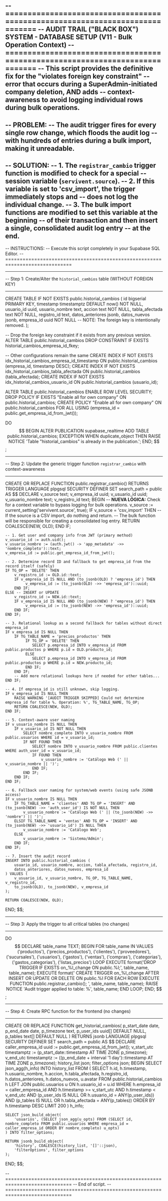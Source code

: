 -- =============================================================================
-- AUDIT TRAIL ("BLACK BOX") SYSTEM - DATABASE SETUP (V11 - Bulk Operation Context)
-- =============================================================================
-- This script provides the definitive fix for the "violates foreign key constraint"
-- error that occurs during a SuperAdmin-initiated company deletion, AND adds
-- context-awareness to avoid logging individual rows during bulk operations.
--
-- PROBLEM:
-- The audit trigger fires for every single row change, which floods the audit log
-- with hundreds of entries during a bulk import, making it unreadable.
--
-- SOLUTION:
-- 1. The `registrar_cambio` trigger function is modified to check for a special
--    session variable (`servivent.source`).
-- 2. If this variable is set to 'csv_import', the trigger immediately stops and
--    does not log the individual change.
-- 3. The bulk import functions are modified to set this variable at the beginning
--    of their transaction and then insert a single, consolidated audit log entry
--    at the end.
--
-- INSTRUCTIONS:
-- Execute this script completely in your Supabase SQL Editor.
-- =============================================================================

-- -----------------------------------------------------------------------------
-- Step 1: Create/Alter the `historial_cambios` table (WITHOUT FOREIGN KEY)
-- -----------------------------------------------------------------------------
CREATE TABLE IF NOT EXISTS public.historial_cambios (
    id bigserial PRIMARY KEY,
    timestamp timestamptz DEFAULT now() NOT NULL,
    usuario_id uuid,
    usuario_nombre text,
    accion text NOT NULL,
    tabla_afectada text NOT NULL,
    registro_id text,
    datos_anteriores jsonb,
    datos_nuevos jsonb,
    empresa_id uuid NOT NULL -- NOTE: The foreign key is intentionally removed.
);

-- Drop the foreign key constraint if it exists from any previous version.
ALTER TABLE public.historial_cambios DROP CONSTRAINT IF EXISTS historial_cambios_empresa_id_fkey;

-- Other configurations remain the same
CREATE INDEX IF NOT EXISTS idx_historial_cambios_empresa_id_timestamp ON public.historial_cambios (empresa_id, timestamp DESC);
CREATE INDEX IF NOT EXISTS idx_historial_cambios_tabla_afectada ON public.historial_cambios (tabla_afectada);
CREATE INDEX IF NOT EXISTS idx_historial_cambios_usuario_id ON public.historial_cambios (usuario_id);

ALTER TABLE public.historial_cambios ENABLE ROW LEVEL SECURITY;
DROP POLICY IF EXISTS "Enable all for own company" ON public.historial_cambios;
CREATE POLICY "Enable all for own company" ON public.historial_cambios
FOR ALL USING (empresa_id = public.get_empresa_id_from_jwt());

DO $$
BEGIN
    ALTER PUBLICATION supabase_realtime ADD TABLE public.historial_cambios;
EXCEPTION
    WHEN duplicate_object THEN
        RAISE NOTICE 'Table "historial_cambios" is already in the publication.';
END;
$$;


-- -----------------------------------------------------------------------------
-- Step 2: Update the generic trigger function `registrar_cambio` with context-awareness
-- -----------------------------------------------------------------------------
CREATE OR REPLACE FUNCTION public.registrar_cambio()
RETURNS TRIGGER
LANGUAGE plpgsql
SECURITY DEFINER
SET search_path = public
AS $$
DECLARE
    v_source text;
    v_empresa_id uuid;
    v_usuario_id uuid;
    v_usuario_nombre text;
    v_registro_id text;
BEGIN
    -- **NUEVA LÓGICA:** Check for a context variable to bypass logging for bulk operations.
    v_source := current_setting('servivent.source', true);
    IF v_source = 'csv_import' THEN
        -- If the source is a CSV import, do nothing and return.
        -- The bulk function will be responsible for creating a consolidated log entry.
        RETURN COALESCE(NEW, OLD);
    END IF;

    -- 1. Get user and company info from JWT (primary method)
    v_usuario_id := auth.uid();
    v_usuario_nombre := (auth.jwt() -> 'app_metadata' ->> 'nombre_completo')::text;
    v_empresa_id := public.get_empresa_id_from_jwt();

    -- 2. Determine record ID and fallback to get empresa_id from the record itself (safely)
    IF TG_OP = 'DELETE' THEN
        v_registro_id := OLD.id::text;
        IF v_empresa_id IS NULL AND (to_jsonb(OLD) ? 'empresa_id') THEN
             v_empresa_id := (to_jsonb(OLD) ->> 'empresa_id')::uuid;
        END IF;
    ELSE -- INSERT or UPDATE
        v_registro_id := NEW.id::text;
        IF v_empresa_id IS NULL AND (to_jsonb(NEW) ? 'empresa_id') THEN
             v_empresa_id := (to_jsonb(NEW) ->> 'empresa_id')::uuid;
        END IF;
    END IF;
    
    -- 3. Relational lookup as a second fallback for tables without direct empresa_id
    IF v_empresa_id IS NULL THEN
        IF TG_TABLE_NAME = 'precios_productos' THEN
             IF TG_OP = 'DELETE' THEN
                SELECT p.empresa_id INTO v_empresa_id FROM public.productos p WHERE p.id = OLD.producto_id;
             ELSE
                SELECT p.empresa_id INTO v_empresa_id FROM public.productos p WHERE p.id = NEW.producto_id;
             END IF;
        END IF;
        -- Add more relational lookups here if needed for other tables...
    END IF;

    -- 4. If empresa_id is still unknown, skip logging.
    IF v_empresa_id IS NULL THEN
        RAISE WARNING '[AUDIT TRIGGER SKIPPED] Could not determine empresa_id for table %. Operation: %', TG_TABLE_NAME, TG_OP;
        RETURN COALESCE(NEW, OLD);
    END IF;

    -- 5. Context-aware user naming
    IF v_usuario_nombre IS NULL THEN
        IF v_usuario_id IS NOT NULL THEN
            SELECT nombre_completo INTO v_usuario_nombre FROM public.usuarios WHERE id = v_usuario_id;
            IF NOT FOUND THEN
                SELECT nombre INTO v_usuario_nombre FROM public.clientes WHERE auth_user_id = v_usuario_id;
                IF FOUND THEN
                    v_usuario_nombre := 'Catálogo Web (' || v_usuario_nombre || ')';
                END IF;
            END IF;
        END IF;
    END IF;

    -- 6. Fallback user naming for system/web events (using safe JSONB access)
    IF v_usuario_nombre IS NULL THEN
        IF TG_TABLE_NAME = 'clientes' AND TG_OP = 'INSERT' AND (to_jsonb(NEW) ->> 'auth_user_id') IS NOT NULL THEN
            v_usuario_nombre := 'Catálogo Web (' || (to_jsonb(NEW) ->> 'nombre') || ')';
        ELSIF TG_TABLE_NAME = 'ventas' AND TG_OP = 'INSERT' AND (to_jsonb(NEW) ->> 'usuario_id') IS NULL THEN
            v_usuario_nombre := 'Catálogo Web';
        ELSE
            v_usuario_nombre := 'Sistema/Admin';
        END IF;
    END IF;

    -- 7. Insert the audit record
    INSERT INTO public.historial_cambios (
        usuario_id, usuario_nombre, accion, tabla_afectada, registro_id,
        datos_anteriores, datos_nuevos, empresa_id
    ) VALUES (
        v_usuario_id, v_usuario_nombre, TG_OP, TG_TABLE_NAME, v_registro_id,
        to_jsonb(OLD), to_jsonb(NEW), v_empresa_id
    );

    RETURN COALESCE(NEW, OLD);
END;
$$;


-- -----------------------------------------------------------------------------
-- Step 3: Apply the trigger to all critical tables (no changes)
-- -----------------------------------------------------------------------------
DO $$
DECLARE
    table_name TEXT;
BEGIN
    FOR table_name IN
        VALUES
            ('productos'), ('precios_productos'), ('clientes'), ('proveedores'),
            ('sucursales'), ('usuarios'), ('gastos'), ('ventas'), ('compras'),
            ('categorias'), ('gastos_categorias'), ('listas_precios')
    LOOP
        EXECUTE format('DROP TRIGGER IF EXISTS on_%I_change ON public.%I;', table_name, table_name);
        EXECUTE format('
            CREATE TRIGGER on_%I_change
            AFTER INSERT OR UPDATE OR DELETE ON public.%I
            FOR EACH ROW EXECUTE FUNCTION public.registrar_cambio();
        ', table_name, table_name);
        RAISE NOTICE 'Audit trigger applied to table: %', table_name;
    END LOOP;
END;
$$;


-- -----------------------------------------------------------------------------
-- Step 4: Create RPC function for the frontend (no changes)
-- -----------------------------------------------------------------------------
CREATE OR REPLACE FUNCTION get_historial_cambios(
    p_start_date date,
    p_end_date date,
    p_timezone text,
    p_user_ids uuid[] DEFAULT NULL,
    p_tables text[] DEFAULT NULL
)
RETURNS jsonb
LANGUAGE plpgsql
SECURITY DEFINER
SET search_path = public
AS $$
DECLARE
    caller_empresa_id uuid := public.get_empresa_id_from_jwt();
    v_start_utc timestamptz := (p_start_date::timestamp AT TIME ZONE p_timezone);
    v_end_utc timestamptz := ((p_end_date + interval '1 day')::timestamp AT TIME ZONE p_timezone);
    history_list json;
    filter_options json;
BEGIN
    SELECT json_agg(h_info) INTO history_list
    FROM (
        SELECT
            h.id, h.timestamp, h.usuario_nombre, h.accion, h.tabla_afectada,
            h.registro_id, h.datos_anteriores, h.datos_nuevos, u.avatar
        FROM public.historial_cambios h
        LEFT JOIN public.usuarios u ON h.usuario_id = u.id
        WHERE h.empresa_id = caller_empresa_id
          AND h.timestamp >= v_start_utc
          AND h.timestamp < v_end_utc
          AND (p_user_ids IS NULL OR h.usuario_id = ANY(p_user_ids))
          AND (p_tables IS NULL OR h.tabla_afectada = ANY(p_tables))
        ORDER BY h.timestamp DESC
        LIMIT 200
    ) h_info;

    SELECT json_build_object(
        'usuarios', (SELECT json_agg(u_opts) FROM (SELECT id, nombre_completo FROM public.usuarios WHERE empresa_id = caller_empresa_id ORDER BY nombre_completo) u_opts)
    ) INTO filter_options;

    RETURN jsonb_build_object(
        'history', COALESCE(history_list, '[]'::json),
        'filterOptions', filter_options
    );
END;
$$;

-- =============================================================================
-- End of script.
-- =============================================================================
